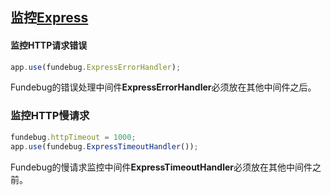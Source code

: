 ## 监控[Express](http://expressjs.com/zh-cn/)


#### 监控HTTP请求错误

```js
app.use(fundebug.ExpressErrorHandler);
```

Fundebug的错误处理中间件**ExpressErrorHandler**必须放在其他中间件之后。

### 监控HTTP慢请求

```js
fundebug.httpTimeout = 1000;
app.use(fundebug.ExpressTimeoutHandler());
```

Fundebug的慢请求监控中间件**ExpressTimeoutHandler**必须放在其他中间件之前。
